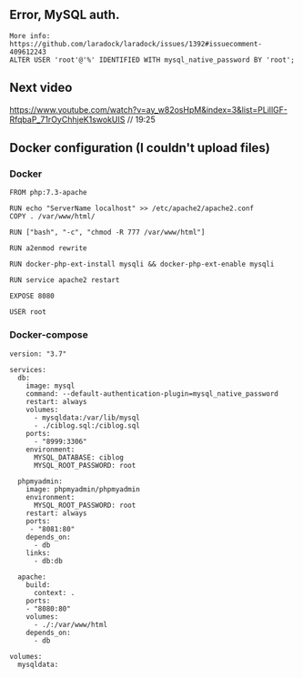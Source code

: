## Error, MySQL auth.

```
More info: https://github.com/laradock/laradock/issues/1392#issuecomment-409612243
ALTER USER 'root'@'%' IDENTIFIED WITH mysql_native_password BY 'root';
```

## Next video

https://www.youtube.com/watch?v=ay_w82osHpM&index=3&list=PLillGF-RfqbaP_71rOyChhjeK1swokUIS // 19:25

## Docker configuration (I couldn't upload files)

### Docker

```
FROM php:7.3-apache

RUN echo "ServerName localhost" >> /etc/apache2/apache2.conf
COPY . /var/www/html/

RUN ["bash", "-c", "chmod -R 777 /var/www/html"]

RUN a2enmod rewrite

RUN docker-php-ext-install mysqli && docker-php-ext-enable mysqli

RUN service apache2 restart

EXPOSE 8080

USER root
```

### Docker-compose

```
version: "3.7"

services:
  db:
    image: mysql
    command: --default-authentication-plugin=mysql_native_password
    restart: always
    volumes:
      - mysqldata:/var/lib/mysql
      - ./ciblog.sql:/ciblog.sql
    ports:
      - "8999:3306"
    environment:
      MYSQL_DATABASE: ciblog
      MYSQL_ROOT_PASSWORD: root
  
  phpmyadmin:
    image: phpmyadmin/phpmyadmin
    environment:
      MYSQL_ROOT_PASSWORD: root
    restart: always
    ports:
     - "8081:80"
    depends_on:
      - db
    links: 
      - db:db

  apache:
    build:
      context: .
    ports:
    - "8080:80"
    volumes:
      - ./:/var/www/html
    depends_on:
      - db

volumes:
  mysqldata:
```